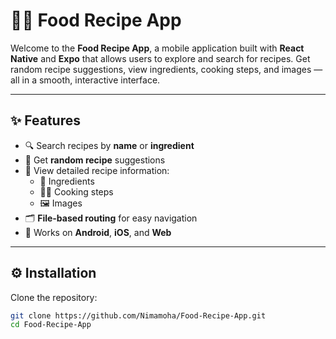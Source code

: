 # 🍔📱 Food Recipe App

Welcome to the **Food Recipe App**, a mobile application built with **React Native** and **Expo** that allows users to explore and search for recipes. Get random recipe suggestions, view ingredients, cooking steps, and images — all in a smooth, interactive interface.

---

## ✨ Features

- 🔍 Search recipes by **name** or **ingredient**
- 🎲 Get **random recipe** suggestions
- 📖 View detailed recipe information:
  - 🧂 Ingredients
  - 👨‍🍳 Cooking steps
  - 🖼️ Images
- 🗂️ **File-based routing** for easy navigation
- 📱 Works on **Android**, **iOS**, and **Web**

---

## ⚙️ Installation

Clone the repository:

```bash
git clone https://github.com/Nimamoha/Food-Recipe-App.git
cd Food-Recipe-App

